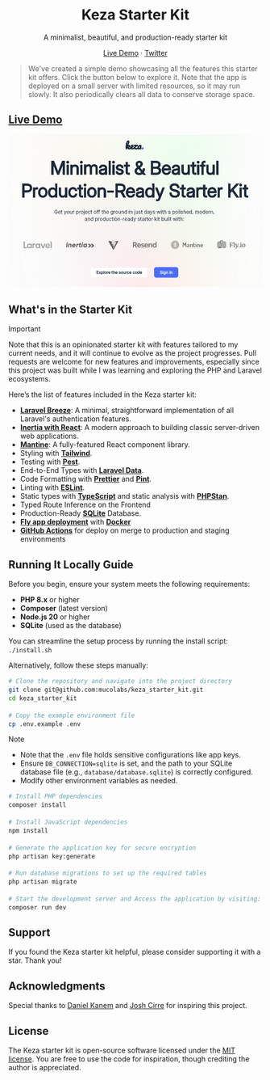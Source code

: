 <h1 align="center">
  Keza Starter Kit
</h1>

<div align="center">
  <p>
A minimalist, beautiful, and production-ready starter kit
  </p>
</div>

<div align="center">
  <p>
    <a href="https://keza-starter-kit.fly.dev" target="_blank">Live Demo</a>
    ·
    <a href="https://x.com/mucotreso" target="_blank">Twitter</a>

  </p>
</div>

> We've created a simple demo showcasing all the features this starter kit offers. Click the button below to explore it.
> Note that the app is deployed on a small server with limited resources, so it may run slowly. It also periodically clears all data to conserve storage space.

## [Live Demo](https://keza.tmuco.dev)

[![Keza Starter Kit](https://github.com/mucolabs/keza_starter_kit/blob/main/public/welcome_page.png)](https://keza.tmuco.dev)

## What's in the Starter Kit

> [!IMPORTANT]
> Note that this is an opinionated starter kit with features tailored to my current needs, and it will continue to evolve as the project progresses. Pull requests are welcome for new features and improvements, especially since this project was built while I was learning and exploring the PHP and Laravel ecosystems.

Here’s the list of features included in the Keza starter kit:

- [**Laravel Breeze**](https://laravel.com/docs/11.x/starter-kits#breeze-and-inertia): A minimal, straightforward implementation of all Laravel's authentication features.
- [**Inertia with React**](https://inertiajs.com/): A modern approach to building classic server-driven web applications.
- [**Mantine**](https://mantine.dev/): A fully-featured React component library.
- Styling with [**Tailwind**](https://tailwindcss.com/).
- Testing with [**Pest**](https://pestphp.com/).
- End-to-End Types with [**Laravel Data**](https://spatie.be/docs/laravel-data/v4/introduction).
- Code Formatting with [**Prettier**](https://prettier.io/) and [**Pint**](https://laravel.com/docs/11.x/pint).
- Linting with [**ESLint**](https://eslint.org/).
- Static types with [**TypeScript**](https://www.typescriptlang.org/) and static analysis with [**PHPStan**](https://phpstan.org/).
- Typed Route Inference on the Frontend
- Production-Ready [**SQLite**](https://www.sqlite.org) Database.
- [**Fly app deployment**](https://fly.io/) with [**Docker**](https://www.docker.com/)
- [**GitHub Actions**](https://github.com/features/actions) for deploy on merge to production and staging environments

## Running It Locally Guide

Before you begin, ensure your system meets the following requirements:

- **PHP 8.x** or higher
- **Composer** (latest version)
- **Node.js 20** or higher
- **SQLite** (used as the database)

You can streamline the setup process by running the install script: `./install.sh`

Alternatively, follow these steps manually:

```bash
# Clone the repository and navigate into the project directory
git clone git@github.com:mucolabs/keza_starter_kit.git
cd keza_starter_kit

# Copy the example environment file
cp .env.example .env
```

> [!NOTE]
>
> - Note that the `.env` file holds sensitive configurations like app keys.
> - Ensure `DB_CONNECTION=sqlite` is set, and the path to your SQLite database file (e.g., `database/database.sqlite`) is correctly configured.
> - Modify other environment variables as needed.

```bash
# Install PHP dependencies
composer install

# Install JavaScript dependencies
npm install

# Generate the application key for secure encryption
php artisan key:generate

# Run database migrations to set up the required tables
php artisan migrate

# Start the development server and Access the application by visiting: http://localhost:8000
composer run dev
```

## Support

If you found the Keza starter kit helpful, please consider supporting it with a star. Thank you!

## Acknowledgments

Special thanks to [Daniel Kanem](https://github.com/dev-xo) and [Josh Cirre](https://github.com/joshcirre) for inspiring this project.

## License

The Keza starter kit is open-source software licensed under the [MIT license](https://opensource.org/licenses/MIT). You are free to use the code for inspiration, though crediting the author is appreciated.

```

```
